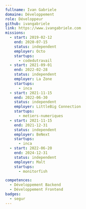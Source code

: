 ```yaml
---
fullname: Ivan Gabriele
domaine: Développement
role: Développeur
github: ivangabriele
link: https://www.ivangabriele.com
missions:
  - start: 2019-02-12
    end: 2020-07-15
    status: independent
    employer: Octo
    startups:
      - codedutravail
  - start: 2021-09-01
    end: 2022-02-28
    status: independent
    employer: La Zone
    startups:
      - inca
  - start: 2021-11-15
    end: 2022-06-30
    status: independent
    employer: LittleBig Connection
    startups:
      - metiers-numeriques
  - start: 2021-11-15
    end: 2021-12-31
    status: independent
    employer: BeNext
    startups:
      - inca
  - start: 2022-06-20
    end: 2024-12-31
    status: independent
    employer: Malt
    startups:
      - monitorfish

competences:
  - Développement Backend
  - Développement Frontend
badges:
  - segur
---
```

